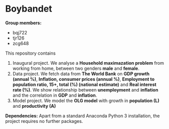 # Boybandet

**Group members:**
- bqj722 
- tjr126
- zcg648

This repository contains  
1. Inaugural project. We analyse a **Household maximazation problem** from working from home, between two genders **male** and **female**.
2. Data project. We fetch data from **The World Bank** on **GDP growth (annual %)**, **Inflation, consumer prices (annual %)**, **Employment to population ratio, 15+, total (%) (national estimate)** and **Real interest rate (%)**. We show relationship between **unemployment** and **inflation** and the correlation in **GDP** and **inflation**.
3. Model project. We model the **OLG model** with growth in **population (L)** and **productivity (A)**

**Dependencies:** Apart from a standard Anaconda Python 3 installation, the project requires no further packages.
